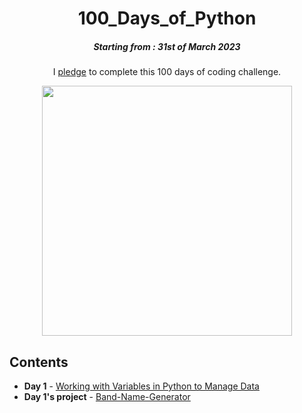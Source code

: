 <h1 align="center"> 
100_Days_of_Python
</h1>
<h5 align="center">
Starting from : 31st of March 2023
</h5>

<p align="center">
I <a href="#">pledge</a> to complete this 100 days of coding challenge.
</p>
<p align="center">
    <img width="400" src=https://user-images.githubusercontent.com/76496105/229148144-f4458420-bde2-46b9-8a10-f3c6a0af6363.png>
</p>

## Contents

- <b>Day 1</b> - [Working with Variables in Python to Manage Data]()
- <b>Day 1's project</b> - [Band-Name-Generator]()



